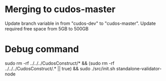 # Merging to cudos-master

Update branch variable in from "cudos-dev" to "cudos-master".
Update required free space from 5GB to 500GB

# Debug command

sudo rm -rf ../../../CudosConstruct/* && (sudo rm -rf ../../../CudosConstruct/.* || true) && sudo ./src/init.sh standalone-validator-node
